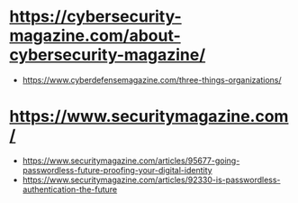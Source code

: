 # https://cybersecurity-magazine.com/about-cybersecurity-magazine/

+ https://www.cyberdefensemagazine.com/three-things-organizations/
# https://www.securitymagazine.com/
+  https://www.securitymagazine.com/articles/95677-going-passwordless-future-proofing-your-digital-identity
+  https://www.securitymagazine.com/articles/92330-is-passwordless-authentication-the-future
